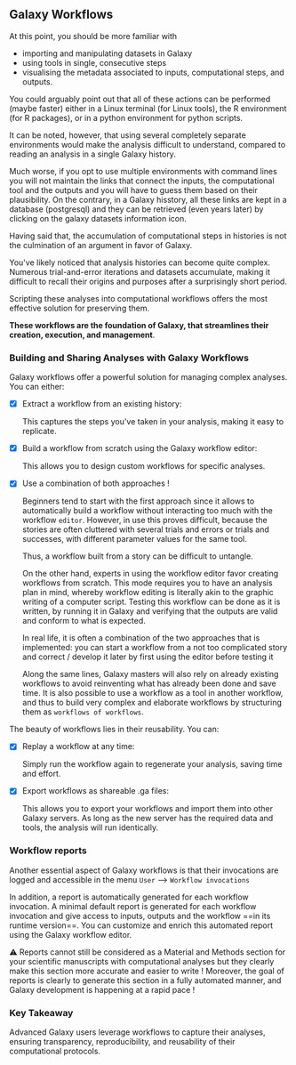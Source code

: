 ## Galaxy Workflows

At this point, you should be more familiar with

- importing and manipulating datasets in Galaxy
- using tools in single, consecutive steps
- visualising the metadata associated to inputs, computational steps, and outputs.

You could arguably point out that all of these actions can be performed (maybe faster) either
in a Linux terminal (for Linux tools), the R environment (for R packages), or in a python
environment for python scripts.

It can be noted, however, that using several completely separate environments would make
the analysis difficult to understand, compared to reading an analysis in a single Galaxy
history.

Much worse, if you opt to use multiple environments with command lines you will
not maintain the links that connect the inputs, the computational tool and the outputs and
you will have to guess them based on their plausibility. On the contrary, in a Galaxy
hisstory, all these links are kept in a database (postgresql) and they can be retrieved
(even years later) by clicking on the galaxy datasets information icon.

Having said that, the accumulation of computational steps in histories is not the
culmination of an argument in favor of Galaxy.

You've likely noticed that analysis histories can become quite complex. Numerous
trial-and-error iterations and datasets accumulate, making it difficult to recall their
origins and purposes after a surprisingly short period.

Scripting these analyses into
computational workflows offers the most effective solution for preserving them.

**These workflows are the foundation of Galaxy, that streamlines their creation, execution,
and management**.

### Building and Sharing Analyses with Galaxy Workflows

Galaxy workflows offer a powerful solution for managing complex analyses. You can either:

- [x] Extract a workflow from an existing history:
    
    This captures the steps you've taken in your analysis, making it easy to replicate.
    
- [x] Build a workflow from scratch using the Galaxy workflow editor:
    
    This allows you to design custom workflows for specific analyses.
    
- [x] Use a combination of both approaches !
    
    Beginners tend to start with the first approach since it allows to automatically build
    a workflow without interacting too much with the workflow `editor`. However, in use this
    proves difficult, because the stories are often cluttered with several trials and
    errors or trials and successes, with different parameter values for the same tool.
    
    Thus, a workflow built from a story can be difficult to untangle.
    
    On the other hand, experts in using the workflow editor favor creating workflows from
    scratch. This mode requires you to have an analysis plan in mind, whereby workflow
    editing is literally akin to the graphic writing of a computer script. Testing this
    workflow can be done as it is written, by running it in Galaxy and verifying that the
    outputs are valid and conform to what is expected.
    
    In real life, it is often a combination of the two approaches that is implemented: you
    can start a workflow from a not too complicated story and correct / develop it later
    by first using the editor before testing it
    
    Along the same lines, Galaxy masters will also rely on already existing workflows to
    avoid reinventing what has already been done and save time. It is also possible to use 
    a workflow as a tool in another workflow, and thus to build very complex and elaborate
    workflows by structuring them as `workflows of workflows`.

The beauty of workflows lies in their reusability. You can:

- [x] Replay a workflow at any time:
    
    Simply run the workflow again to regenerate your analysis, saving time and effort.
    
- [x] Export workflows as shareable .ga files:
    
    This allows you to export your workflows and import them into other Galaxy servers. As
    long as the new server has the required data and tools, the analysis will run identically.

### Workflow reports
Another essential aspect of Galaxy workflows is that their invocations are logged and
accessible in the menu `User` --> `Workflow invocations`

In addition, a report is automatically generated for each workflow invocation. A minimal
default report is generated for each workflow invocation and give access to inputs, outputs
and the workflow ==in its runtime version==. You can customize and enrich this automated
report using the Galaxy workflow editor.

:warning: Reports cannot still be considered as a Material and Methods section for your
scientific manuscripts with computational analyses but they clearly make this section more
accurate and easier to write ! Moreover, the goal of reports is clearly to generate this
section in a fully automated manner, and Galaxy development is happening at a rapid pace !

### Key Takeaway
Advanced Galaxy users leverage workflows to capture their analyses, ensuring transparency,
reproducibility, and reusability of their computational protocols.
